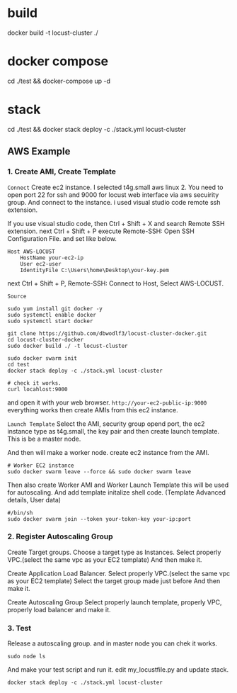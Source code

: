 # build

docker build -t locust-cluster ./

# docker compose

cd ./test && docker-compose up -d

# stack

cd ./test && docker stack deploy -c ./stack.yml locust-cluster

## AWS Example

### 1. Create AMI, Create Template

```Connect```
Create ec2 instance. I selected t4g.small aws linux 2. You need to open port 22 for ssh and 9000 for locust web interface via aws secuirity group.
And connect to the instance. i used visual studio code remote ssh extension.

If you use visual studio code, then Ctrl + Shift + X and search Remote SSH extension.
next Ctrl + Shift + P execute Remote-SSH: Open SSH Configuration File.
and set like below.
```
Host AWS-LOCUST
	HostName your-ec2-ip
	User ec2-user
	IdentityFile C:\Users\home\Desktop\your-key.pem
```

next Ctrl + Shift + P, Remote-SSH: Connect to Host, Select AWS-LOCUST.

```Source```
```
sudo yum install git docker -y
sudo systemctl enable docker
sudo systemctl start docker

git clone https://github.com/dbwodlf3/locust-cluster-docker.git
cd locust-cluster-docker
sudo docker build ./ -t locust-cluster

sudo docker swarm init
cd test
docker stack deploy -c ./stack.yml locust-cluster

# check it works.
curl locahlost:9000
```

and open it with your web browser.
```http://your-ec2-public-ip:9000```
everything works then create AMIs from this ec2 instance.

```Launch Template```
Select the AMI, security group opend port, the ec2 instance type as t4g.small, the key pair and then create launch template.
This is be a master node.

And then will make a worker node.
create ec2 instance from the AMI.
```
# Worker EC2 instance
sudo docker swarm leave --force && sudo docker swarm leave
```

Then also create Worker AMI  and Worker Launch Template this will be used for autoscaling.
And add template initalize shell code.
(Template Advanced details, User data)
```
#/bin/sh
sudo docker swarm join --token your-token-key your-ip:port
```

### 2. Register Autoscaling Group

Create Target groups.
Choose a target type as Instances.
Select properly VPC.(select the same vpc as your EC2 template)
And then make it.

Create Application Load Balancer.
Select properly VPC.(select the same vpc as your EC2 template)
Select the target group made just before
And then make it.

Create Autoscaling Group
Select properly launch template, properly VPC, properly load balancer and make it.

### 3. Test

Release a autoscaling group.
and in master node you can chek it works.
```
sudo node ls
```

And make your test script and run it.
edit my_locustfile.py and update stack.
```
docker stack deploy -c ./stack.yml locust-cluster
```